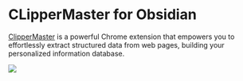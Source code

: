 # CLipperMaster for Obsidian

[ClipperMaster](https://clippermaster.com) is a powerful Chrome extension that empowers you to effortlessly extract structured data from web pages, building your personalized information database.

![](https://clippermaster.com/clippermaster-intro.png)

